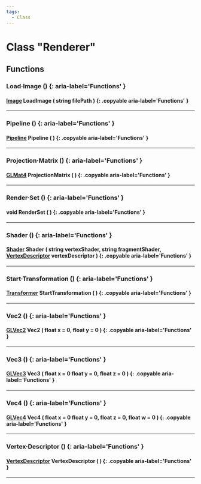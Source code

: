 ```yaml
---
tags:
  - Class
---
```

# Class "Renderer"

## Functions

### Load·Image () {: aria-label='Functions' }
#### [Image](Image.md) LoadImage ( string filePath ) {: .copyable aria-label='Functions' }    

___
### Pipeline () {: aria-label='Functions' }
#### [Pipeline](Pipeline.md) Pipeline ( ) {: .copyable aria-label='Functions' }

___
### Projection·Matrix () {: aria-label='Functions' }
#### [GLMat4](GLSLValue.md) ProjectionMatrix ( ) {: .copyable aria-label='Functions' }

___
### Render·Set () {: aria-label='Functions' }
#### void RenderSet ( ) {: .copyable aria-label='Functions' }

___
### Shader () {: aria-label='Functions' }
#### [Shader](Shader.md) Shader ( string vertexShader, string fragmentShader, [VertexDescriptor](VertexDescriptor.md) vertexDescriptor ) {: .copyable aria-label='Functions' }

___
### Start·Transformation () {: aria-label='Functions' }
#### [Transformer](Transformer.md) StartTransformation ( ) {: .copyable aria-label='Functions' }

___
### Vec2 () {: aria-label='Functions' }
#### [GLVec2](GLSLValue.md) Vec2 ( float x = 0, float y = 0 ) {: .copyable aria-label='Functions' }

___
### Vec3 () {: aria-label='Functions' }
#### [GLVec3](GLSLValue.md) Vec3 ( float x = 0 float y = 0, float z = 0 ) {: .copyable aria-label='Functions' }

___
### Vec4 () {: aria-label='Functions' }
#### [GLVec4](GLSLValue.md) Vec4 ( float x = 0 float y = 0, float z = 0, float w = 0 ) {: .copyable aria-label='Functions' }

___
### Vertex·Descriptor () {: aria-label='Functions' }
#### [VertexDescriptor](VertexDescriptor.md) VertexDescriptor ( ) {: .copyable aria-label='Functions' }

___